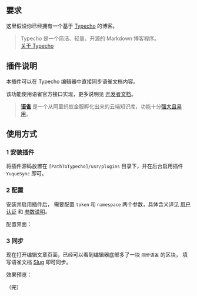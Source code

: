 ## 要求

这里假设你已经拥有一个基于 [Typecho][6] 的博客。

> Typecho 是一个简洁、轻量、开源的 Markdown 博客程序。<br>
> [关于 Typecho][7]

## 插件说明

本插件可以在 Typecho 编辑器中直接同步语雀文档内容。

该功能使用语雀官方接口实现，更多说明见 [开发者文档][3]。

> **[语雀][1]** 是一个从阿里蚂蚁金服孵化出来的云端知识库，功能十分[强大且易用][2]。

## 使用方式

### 1 安装插件

将插件源码放置在 `[PathToTypecho]/usr/plugins` 目录下，并在后台启用插件 `YuqueSync` 即可。

### 2 配置

安装并启用插件后，
需要配置 `token` 和 `namespace` 两个参数，具体含义详见 [用户认证][4] 和 [参数说明][5]。

配置界面：


### 3 同步

现在打开编辑文章页面，已经可以看到编辑器底部多了一块 `同步语雀` 的区块，
填写语雀文档 [Slug][5] 即可同步。

效果预览：


（完）

[1]: https://www.yuque.com/yuque/help/about "语雀是什么"
[2]: https://www.yuque.com/yuque/help "语雀用户手册"
[3]: https://www.yuque.com/yuque/developer "语雀开发者文档"
[4]: https://www.yuque.com/yuque/developer/api#785a3731 "语雀开发者文档#用户认证"
[5]: https://www.yuque.com/yuque/developer/api#21f2fa80 "语雀开发者文档#参数说明"
[6]: https://github.com/typecho/typecho	"Typecho 源码"
[7]: http://typecho.org/about "关于 Typecho"
